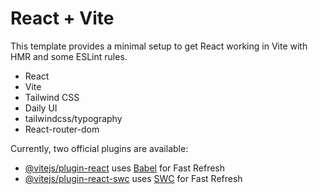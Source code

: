 # React + Vite

This template provides a minimal setup to get React working in Vite with HMR and some ESLint rules.

- React
- Vite
- Tailwind CSS
- Daily UI
- tailwindcss/typography
- React-router-dom

Currently, two official plugins are available:

- [@vitejs/plugin-react](https://github.com/vitejs/vite-plugin-react/blob/main/packages/plugin-react/README.md) uses [Babel](https://babeljs.io/) for Fast Refresh
- [@vitejs/plugin-react-swc](https://github.com/vitejs/vite-plugin-react-swc) uses [SWC](https://swc.rs/) for Fast Refresh
